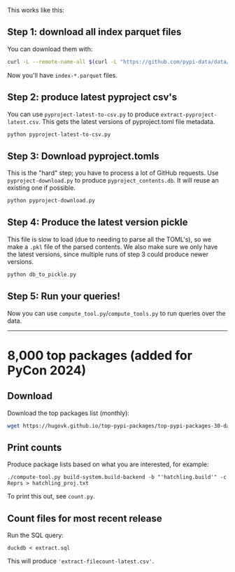 This works like this:

## Step 1: download all index parquet files

You can download them with:

```bash
curl -L --remote-name-all $(curl -L "https://github.com/pypi-data/data/raw/main/links/dataset.txt")
```

Now you'll have `index-*.parquet` files.

## Step 2: produce latest pyproject csv's

You can use `pyproject-latest-to-csv.py` to produce `extract-pyproject-latest.csv`. This gets the latest versions of pyproject.toml file metadata.

```bash
python pyproject-latest-to-csv.py
```

## Step 3: Download pyproject.tomls

This is the "hard" step; you have to process a lot of GitHub requests. Use `pyproject-download.py` to produce `pyproject_contents.db`. It will reuse an existing one if possible.

```bash
python pyproject-download.py
```

## Step 4: Produce the latest version pickle

This file is slow to load (due to needing to parse all the TOML's), so we make a `.pkl` file of the parsed contents. We also make sure we only have the latest versions, since multiple runs of step 3 could produce newer versions.

```bash
python db_to_pickle.py
```

## Step 5: Run your queries!

Now you can use `compute_tool.py`/`compute_tools.py` to run queries over the data.


---

# 8,000 top packages (added for PyCon 2024)

## Download

Download the top packages list (monthly):

```bash
wget https://hugovk.github.io/top-pypi-packages/top-pypi-packages-30-days.min.json
```

## Print counts

Produce package lists based on what you are interested, for example:

```console
./compute-tool.py build-system.build-backend -b "'hatchling.build'" -c Reprs > hatchling_proj.txt
```

To print this out, see `count.py`.

## Count files for most recent release

Run the SQL query:

```console
duckdb < extract.sql
```

This will produce `'extract-filecount-latest.csv'`.

